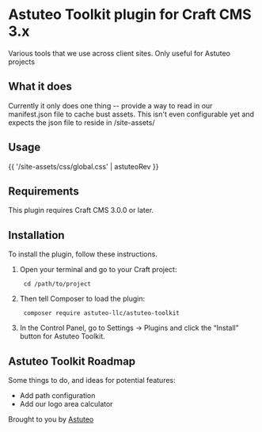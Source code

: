 # Astuteo Toolkit plugin for Craft CMS 3.x

Various tools that we use across client sites. Only useful for Astuteo projects

## What it does
Currently it only does one thing -- provide a way to read in our manifest.json file to cache bust assets. This isn't even configurable yet and expects the json file to reside in /site-assets/

## Usage 
{{ '/site-assets/css/global.css' | astuteoRev }}

## Requirements

This plugin requires Craft CMS 3.0.0 or later.

## Installation

To install the plugin, follow these instructions.

1. Open your terminal and go to your Craft project:

        cd /path/to/project

2. Then tell Composer to load the plugin:

        composer require astuteo-llc/astuteo-toolkit

3. In the Control Panel, go to Settings → Plugins and click the “Install” button for Astuteo Toolkit.

## Astuteo Toolkit Roadmap

Some things to do, and ideas for potential features:

* Add path configuration
* Add our logo area calculator 

Brought to you by [Astuteo](https://astuteo.com)
